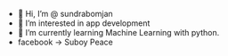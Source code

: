 - 👋 Hi, I’m @ sundrabomjan
- 👀 I’m interested in app development
- 🌱 I’m currently learning Machine Learning with python. 
- facebook -> Suboy Peace

<!---
sundrabomjan/sundrabomjan is a ✨ special ✨ repository because its `README.md` (this file) appears on your GitHub profile.
You can click the Preview link to take a look at your changes.
--->

